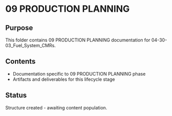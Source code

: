# 09 PRODUCTION PLANNING

## Purpose
This folder contains 09 PRODUCTION PLANNING documentation for 04-30-03_Fuel_System_CMRs.

## Contents
- Documentation specific to 09 PRODUCTION PLANNING phase
- Artifacts and deliverables for this lifecycle stage

## Status
Structure created - awaiting content population.
